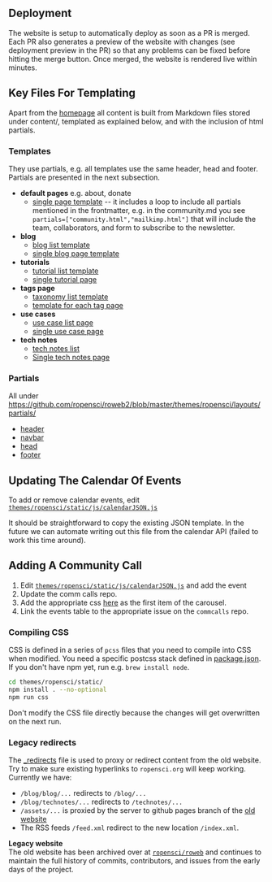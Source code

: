 ## Deployment

The website is setup to automatically deploy as soon as a PR is merged. Each PR also generates a preview of the website with changes (see deployment preview in the PR) so that any problems can be fixed before hitting the merge button. Once merged, the website is rendered live within minutes.

## Key Files For Templating

Apart from the [homepage](https://github.com/ropensci/roweb2/blob/master/themes/ropensci/layouts/index.html) all content is built from Markdown files stored under content/, templated as explained below, and with the inclusion of html partials.

### Templates

They use partials, e.g. all templates use the same header, head and footer. Partials are presented in the next subsection.

- **default pages** e.g. about, donate
  - [single page template](https://github.com/ropensci/roweb2/blob/master/themes/ropensci/layouts/_default/list.html) -- it includes  a loop to include all partials mentioned in the frontmatter, e.g. in the community.md you see `partials=["community.html","mailkimp.html"]` that will include the team, collaborators, and form to subscribe to the newsletter.
- **blog**
	- [blog list template](https://github.com/ropensci/roweb2/blob/master/themes/ropensci/layouts/blog/list.html)
	- [single blog page template](https://github.com/ropensci/roweb2/blob/master/themes/ropensci/layouts/blog/single.html)
- **tutorials**
	- [tutorial list template](https://github.com/ropensci/roweb2/blob/master/themes/ropensci/layouts/tutorials/list.html)
	- [single tutorial page](https://github.com/ropensci/roweb2/blob/master/themes/ropensci/layouts/tutorials/single.html)
- **tags page**
  - [taxonomy list template](https://github.com/ropensci/roweb2/blob/master/themes/ropensci/layouts/_defaults/terms.html)
  - [template for each tag page](https://github.com/ropensci/roweb2/blob/master/themes/ropensci/layouts/taxonomy/tag.html)
- **use cases**
	- [use case list page](https://github.com/ropensci/roweb2/blob/master/themes/ropensci/layouts/usecases/list.html)
	- [single use case page](https://github.com/ropensci/roweb2/blob/master/themes/ropensci/layouts/usecases/single.html)
- **tech notes**
	- [tech notes list](https://github.com/ropensci/roweb2/blob/master/themes/ropensci/layouts/technotes/list.html)
	- [Single tech notes page]((https://github.com/ropensci/roweb2/blob/master/themes/ropensci/layouts/technotes/single.html))

### Partials

All under https://github.com/ropensci/roweb2/blob/master/themes/ropensci/layouts/partials/

- [header](https://github.com/ropensci/roweb2/blob/master/themes/ropensci/layouts/partials/header.html)
- [navbar](https://github.com/ropensci/roweb2/blob/master/themes/ropensci/layouts/partials/navbar.html)
- [head](https://github.com/ropensci/roweb2/blob/master/themes/ropensci/layouts/partials/head.html)
- [footer](https://github.com/ropensci/roweb2/blob/master/themes/ropensci/layouts/partials/footer.html)

## Updating The Calendar Of Events

To add or remove calendar events, edit [`themes/ropensci/static/js/calendarJSON.js`](https://github.com/ropensci/roweb2/blob/master/themes/ropensci/static/js/calendarJSON.js)

It should be straightforward to copy the existing JSON template. In the future we can automate writing out this file from the calendar API (failed to work this time around).

## Adding A Community Call

1. Edit [`themes/ropensci/static/js/calendarJSON.js`](https://github.com/ropensci/roweb2/blob/master/themes/ropensci/static/js/calendarJSON.js) and add the event
2. Update the comm calls repo.
3. Add the appropriate css [here](https://github.com/ropensci/roweb2/blob/master/themes/ropensci/static/css/slider.pcss#L75-L96) as the first item of the carousel.
4. Link the events table to the appropriate issue on the `commcalls` repo.

### Compiling CSS

CSS is defined in a series of `pcss` files that you need to compile into CSS when modified.
You need a specific postcss stack defined in [package.json](themes/ropensci/static/package.json).
If you don't have npm yet, run e.g. `brew install node`. 

```sh
cd themes/ropensci/static/
npm install . --no-optional
npm run css
```

Don't modify the CSS file directly because the changes will get overwritten on the next run.



### Legacy redirects

The [\_redirects](public/_redirects) file is used to proxy or redirect content from the old website. Try to make sure existing hyperlinks to `ropensci.org` will keep working. Currently we have:

 - `/blog/blog/...` redirects to `/blog/...`
 - `/blog/technotes/...` redirects to `/technotes/...`
 - `/assets/...` is proxied by the server to github pages branch of the [old website](https://github.com/ropensci/roweb/tree/gh-pages/assets)
 - The RSS feeds `/feed.xml` redirect to the new location `/index.xml`.


**Legacy website**  
The old website has been archived over at [`ropensci/roweb`](https://github.com/ropensci/roweb) and continues to maintain the full history of commits, contributors, and issues from the early days of the project. 
